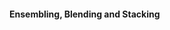 #### Ensembling, Blending and Stacking
<!-- Watched till 38:56min
[Link to the tutorial](https://www.youtube.com/watch?v=TuIgtitqJho)
 -->

